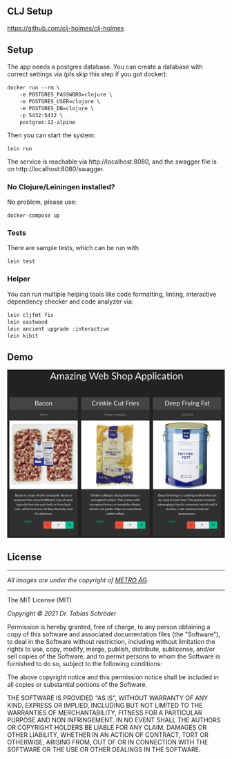 ## CLJ Setup
https://github.com/clj-holmes/clj-holmes
## Setup

The app needs a postgres database. You can create a database with correct
settings via (pls skip this step if you got docker):

    docker run --rm \
        -e POSTGRES_PASSWORD=clojure \
        -e POSTGRES_USER=clojure \
        -e POSTGRES_DB=clojure \
        -p 5432:5432 \
        postgres:12-alpine

Then you can start the system:

    lein run


The service is reachable via http://localhost:8080, and the swagger file is on http://localhost:8080/swagger.

### No Clojure/Leiningen installed?

No problem, please use:

    docker-compose up

### Tests

There are sample tests, which can be run with

    lein test

### Helper

You can run multiple helping tools like code formatting, linting, interactive 
dependency checker and code analyzer via:

    lein cljfmt fix
    lein eastwood
    lein ancient upgrade :interactive
    lein kibit

## Demo

![sample](img/demo.png)

## License
___
*All images are under the copyright of [METRO AG](https://www.metroag.de/).*
___

The MIT License (MIT)

*Copyright © 2021 Dr. Tobias Schröder*

Permission is hereby granted, free of charge, to any person obtaining a copy of
this software and associated documentation files (the "Software"), to deal in
the Software without restriction, including without limitation the rights to
use, copy, modify, merge, publish, distribute, sublicense, and/or sell copies of
the Software, and to permit persons to whom the Software is furnished to do so,
subject to the following conditions:

The above copyright notice and this permission notice shall be included in all
copies or substantial portions of the Software.

THE SOFTWARE IS PROVIDED "AS IS", WITHOUT WARRANTY OF ANY KIND, EXPRESS OR
IMPLIED, INCLUDING BUT NOT LIMITED TO THE WARRANTIES OF MERCHANTABILITY, FITNESS
FOR A PARTICULAR PURPOSE AND NON INFRINGEMENT. IN NO EVENT SHALL THE AUTHORS OR
COPYRIGHT HOLDERS BE LIABLE FOR ANY CLAIM, DAMAGES OR OTHER LIABILITY, WHETHER
IN AN ACTION OF CONTRACT, TORT OR OTHERWISE, ARISING FROM, OUT OF OR IN
CONNECTION WITH THE SOFTWARE OR THE USE OR OTHER DEALINGS IN THE SOFTWARE.
